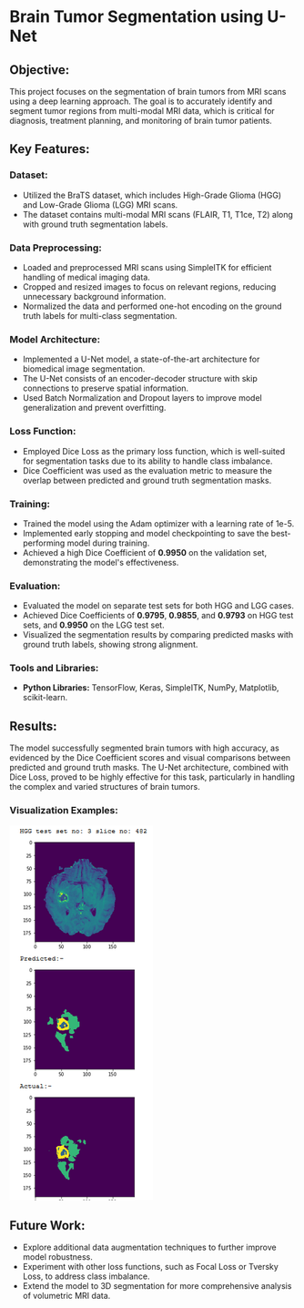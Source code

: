 # Brain Tumor Segmentation using U-Net

## Objective:
This project focuses on the segmentation of brain tumors from MRI scans using a deep learning approach. The goal is to accurately identify and segment tumor regions from multi-modal MRI data, which is critical for diagnosis, treatment planning, and monitoring of brain tumor patients.

## Key Features:

### Dataset:
- Utilized the BraTS dataset, which includes High-Grade Glioma (HGG) and Low-Grade Glioma (LGG) MRI scans.
- The dataset contains multi-modal MRI scans (FLAIR, T1, T1ce, T2) along with ground truth segmentation labels.

### Data Preprocessing:
- Loaded and preprocessed MRI scans using SimpleITK for efficient handling of medical imaging data.
- Cropped and resized images to focus on relevant regions, reducing unnecessary background information.
- Normalized the data and performed one-hot encoding on the ground truth labels for multi-class segmentation.

### Model Architecture:
- Implemented a U-Net model, a state-of-the-art architecture for biomedical image segmentation.
- The U-Net consists of an encoder-decoder structure with skip connections to preserve spatial information.
- Used Batch Normalization and Dropout layers to improve model generalization and prevent overfitting.

### Loss Function:
- Employed Dice Loss as the primary loss function, which is well-suited for segmentation tasks due to its ability to handle class imbalance.
- Dice Coefficient was used as the evaluation metric to measure the overlap between predicted and ground truth segmentation masks.

### Training:
- Trained the model using the Adam optimizer with a learning rate of 1e-5.
- Implemented early stopping and model checkpointing to save the best-performing model during training.
- Achieved a high Dice Coefficient of **0.9950** on the validation set, demonstrating the model's effectiveness.

### Evaluation:
- Evaluated the model on separate test sets for both HGG and LGG cases.
- Achieved Dice Coefficients of **0.9795**, **0.9855**, and **0.9793** on HGG test sets, and **0.9950** on the LGG test set.
- Visualized the segmentation results by comparing predicted masks with ground truth labels, showing strong alignment.

### Tools and Libraries:
- **Python Libraries:** TensorFlow, Keras, SimpleITK, NumPy, Matplotlib, scikit-learn.

## Results:
The model successfully segmented brain tumors with high accuracy, as evidenced by the Dice Coefficient scores and visual comparisons between predicted and ground truth masks. The U-Net architecture, combined with Dice Loss, proved to be highly effective for this task, particularly in handling the complex and varied structures of brain tumors.

### Visualization Examples:
![Brain Tumor Segmentation Results](imgs/mm1.png)

## Future Work:
- Explore additional data augmentation techniques to further improve model robustness.
- Experiment with other loss functions, such as Focal Loss or Tversky Loss, to address class imbalance.
- Extend the model to 3D segmentation for more comprehensive analysis of volumetric MRI data.

